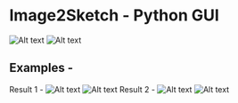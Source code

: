 # Image2Sketch - Python GUI
![Alt text](Image/1.png?raw=true "Title")
![Alt text](Image/2.png?raw=true "Title")

## Examples - 
Result 1 -
![Alt text](Image/logo.png?raw=true "Title")
![Alt text](Image/logo-result.jpg?raw=true "Title")
Result 2 -
![Alt text](Image/meliodas.jpg?raw=true "Title")
![Alt text](Image/meliodas-result.jpg?raw=true "Title")


